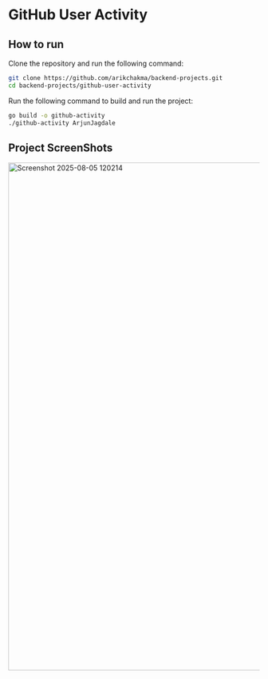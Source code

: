 # GitHub User Activity
## How to run

Clone the repository and run the following command:

```bash
git clone https://github.com/arikchakma/backend-projects.git
cd backend-projects/github-user-activity
```

Run the following command to build and run the project:

```bash
go build -o github-activity
./github-activity ArjunJagdale
```
## Project ScreenShots 
<img width="1919" height="1016" alt="Screenshot 2025-08-05 120214" src="https://github.com/user-attachments/assets/5cdb6c3d-737d-4ad1-8a7b-4f09e04c83e6" />
